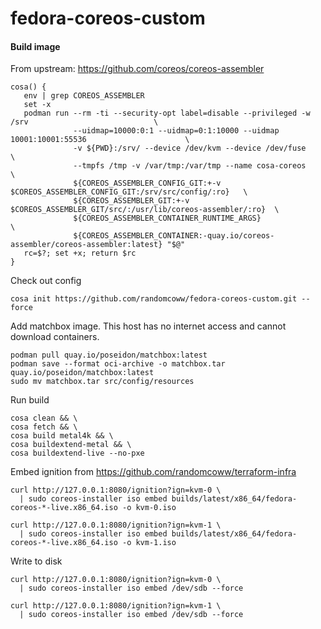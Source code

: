 # fedora-coreos-custom

#### Build image

From upstream: https://github.com/coreos/coreos-assembler

```
cosa() {
   env | grep COREOS_ASSEMBLER
   set -x
   podman run --rm -ti --security-opt label=disable --privileged -w /srv                            \
              --uidmap=10000:0:1 --uidmap=0:1:10000 --uidmap 10001:10001:55536                      \
              -v ${PWD}:/srv/ --device /dev/kvm --device /dev/fuse                                  \
              --tmpfs /tmp -v /var/tmp:/var/tmp --name cosa-coreos                                  \
              ${COREOS_ASSEMBLER_CONFIG_GIT:+-v $COREOS_ASSEMBLER_CONFIG_GIT:/srv/src/config/:ro}   \
              ${COREOS_ASSEMBLER_GIT:+-v $COREOS_ASSEMBLER_GIT/src/:/usr/lib/coreos-assembler/:ro}  \
              ${COREOS_ASSEMBLER_CONTAINER_RUNTIME_ARGS}                                            \
              ${COREOS_ASSEMBLER_CONTAINER:-quay.io/coreos-assembler/coreos-assembler:latest} "$@"
   rc=$?; set +x; return $rc
}
```

Check out config
```
cosa init https://github.com/randomcoww/fedora-coreos-custom.git --force
```

Add matchbox image. This host has no internet access and cannot download containers.
```
podman pull quay.io/poseidon/matchbox:latest
podman save --format oci-archive -o matchbox.tar quay.io/poseidon/matchbox:latest
sudo mv matchbox.tar src/config/resources
```

Run build
```
cosa clean && \
cosa fetch && \
cosa build metal4k && \
cosa buildextend-metal && \
cosa buildextend-live --no-pxe
```

Embed ignition from https://github.com/randomcoww/terraform-infra
```
curl http://127.0.0.1:8080/ignition?ign=kvm-0 \
  | sudo coreos-installer iso embed builds/latest/x86_64/fedora-coreos-*-live.x86_64.iso -o kvm-0.iso

curl http://127.0.0.1:8080/ignition?ign=kvm-1 \
  | sudo coreos-installer iso embed builds/latest/x86_64/fedora-coreos-*-live.x86_64.iso -o kvm-1.iso
```

Write to disk
```
curl http://127.0.0.1:8080/ignition?ign=kvm-0 \
  | sudo coreos-installer iso embed /dev/sdb --force

curl http://127.0.0.1:8080/ignition?ign=kvm-1 \
  | sudo coreos-installer iso embed /dev/sdb --force
```